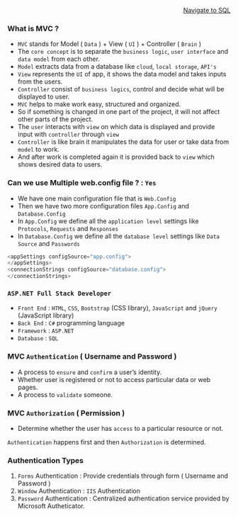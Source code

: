 <p align=right><a href='https://github.com/KIRANKUMAR7296/SQL'>Navigate to SQL</a></p>

### What is MVC ?

- `MVC` stands for Model ( `Data` ) + View ( `UI` ) + Controller ( `Brain` )
- The `core concept` is to separate the `business logic`, `user interface` and `data model` from each other.
- `Model` extracts data from a database like `cloud`, `local storage`, `API's`
- `View` represents the `UI` of app, it shows the data model and takes inputs from the users.
- `Controller` consist of `business logics`, control and decide what will be displayed to user.
- `MVC` helps to make work easy, structured and organized.
- So if something is changed in one part of the project, it will not affect other parts of the project. 
- The `user` interacts with `view` on which data is displayed and provide input with `controller` through `view`
- `Controller` is like brain it manipulates the data for user or take data from `model` to work.
- And after work is completed again it is provided back to `view` which shows desired data to users.

### Can we use Multiple web.config file ? : `Yes`

- We have one main configuration file that is `Web.Config`
- Then we have two more configuration files `App.Config` and `Database.Config`
- In `App.Config` we define all the `application level` settings like `Protocols`, `Requests` and `Responses` 
- In `Database.Config` we define all the `database level` settings like `Data Source` and `Passwords` 

```c#
<appSettings configSource="app.config">
</appSettings>
<connectionStrings configSource="database.config">
</connectionStrings>
```

### `ASP.NET Full Stack Developer`

- `Front End` : `HTML`, `CSS`, `Bootstrap` (CSS library), `JavaScript` and `jQuery` (JavaScript library)
- `Back End` :  `C#` programming language
- `Framework` : `ASP.NET`
- `Database` :  `SQL`
 
### MVC `Authentication` ( Username and Password )

- A process to `ensure` and `confirm` a user’s identity.
- Whether user is registered or not to access particular data or web pages.
- A process to `validate` someone.

### MVC `Authorization` ( Permission )

- Determine whether the user has `access` to a particular resource or not.

`Authentication` happens first and then `Authorization` is determined.

### Authentication Types

1. `Forms` Authentication : Provide credentials through form ( Username and Password )
2. `Window` Authentication : `IIS` Authentication
3. `Password` Authentication : Centralized authentication service provided by Microsoft Autheticator.


